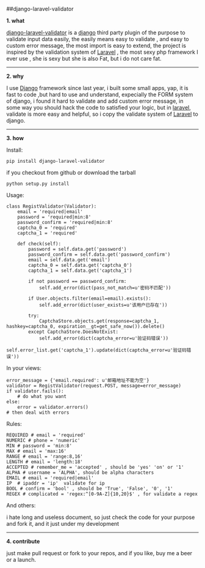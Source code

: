 ##django-laravel-validator

__1. what__

[django-laravel-validator](https://pypi.python.org/pypi/django-laravel-validator) is a [django](https://www.djangoproject.com/) third party plugin of the purpose to validate input data easily, the easily means easy to validate , and easy to custom error message, the most import is easy to extend, the project is inspired by the validation system of [Laravel](http://laravel.com/) , the most sexy php framework I ever use , she is sexy but she is also Fat, but i do not care fat. 

----------------------

__2. why__

I use [Django](https://www.djangoproject.com/) framework since last year, i built some small apps, yap, it is fast to code ,but hard to use and understand, expecially the FORM system of django, i found it hard to validate and add custom error message, in some way you should hack the code to  satisfied your logic, but in [laravel](http://laravel.com/), validate is more easy and helpful, so i copy the validate system of [Laravel](http://laravel.com/) to django.

______________________

__3. how__

Install:
	
    pip install django-laravel-validator
	

if you checkout from github or download the tarball
	
    python setup.py install

Usage:

    class RegistValidator(Validator):
        email = 'required|email'
    	password = 'required|min:8'
        password_confirm = 'required|min:8'
        captcha_0 = 'required'
        captcha_1 = 'required'

        def check(self):
            password = self.data.get('password')
            password_confirm = self.data.get('password_confirm')
            email = self.data.get('email')
            captcha_0 = self.data.get('captcha_0')
            captcha_1 = self.data.get('captcha_1')

            if not password == password_confirm:
                self.add_error(dict(pass_not_match=u'密码不匹配'))

            if User.objects.filter(email=email).exists():
                self.add_error(dict(user_exists=u'该用户已存在'))

            try:
                CaptchaStore.objects.get(response=captcha_1, hashkey=captcha_0, expiration__gt=get_safe_now()).delete()
            except CaptchaStore.DoesNotExist:
                self.add_error(dict(captcha_error=u'验证码错误'))
                self.error_list.get('captcha_1').update(dict(captcha_error=u'验证码错误'))

In your  views:

    error_message = {'email.required': u'邮箱地址不能为空'}
    validator = RegistValidator(request.POST, message=error_message)
    if validator.fails():
        # do what you want
    else:
        error = validator.errors()
	# then deal with errors

Rules:
    
    REQUIRED # email = 'required'
    NUMERIC # phone = 'numeric'
    MIN # password = 'min:8'
    MAX # email = 'max:16'
    RANGE # email = 'range:8,16'
    LENGTH # email = 'length:18'
    ACCEPTED # remember_me = 'accepted' , should be 'yes' 'on' or '1'
    ALPHA # username = 'ALPHA', should be alpha characters
    EMAIL # email = 'required|email'
    IP  # ipaddr = 'ip'  validate for ip
    BOOL # confirm = 'bool' , should be 'True', 'False', '0', '1'
    REGEX # complicated = 'regex:^[0-9A-Z]{10,20}$' , for validate a regex

And others:

i hate long and useless document, so just check the code for your purpose and fork it, and it just under my development

______________________

__4. contribute__

just make pull request or fork to your repos, and if you like, buy me a beer or a launch.
